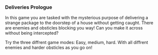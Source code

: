 ### Deliveries Prologue
In this game you are tasked with the mysterious purpose of delivering a strange package to the doorstep of a house without getting caught. There are enemies and obsticles blocking you way! Can you make it across without being intercepted?

Try the three diffrent game modes: Easy, medium, hard. With all diffrent enemies and harder obsticles as you go on!

###